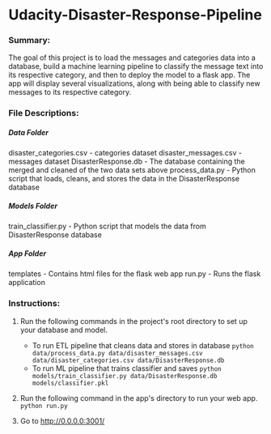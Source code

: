 # Udacity-Disaster-Response-Pipeline
### Summary:
The goal of this project is to load the messages and categories data into a database, build a machine learning pipeline to classify the message text into its respective category, and then to deploy the model to a flask app. The app will display several visualizations, along with being able to classify new messages to its respective category.

### File Descriptions:
##### Data Folder
disaster_categories.csv - categories dataset
disaster_messages.csv - messages dataset
DisasterResponse.db - The database containing the merged and cleaned of the two data sets above
process_data.py - Python script that loads, cleans, and stores the data in the DisasterResponse database
##### Models Folder
train_classifier.py - Python script that models the data from DisasterResponse database
##### App Folder
templates - Contains html files for the flask web app
run.py - Runs the flask application
### Instructions:
1. Run the following commands in the project's root directory to set up your database and model.

    - To run ETL pipeline that cleans data and stores in database
        `python data/process_data.py data/disaster_messages.csv data/disaster_categories.csv data/DisasterResponse.db`
    - To run ML pipeline that trains classifier and saves
        `python models/train_classifier.py data/DisasterResponse.db models/classifier.pkl`

2. Run the following command in the app's directory to run your web app.
    `python run.py`

3. Go to http://0.0.0.0:3001/
